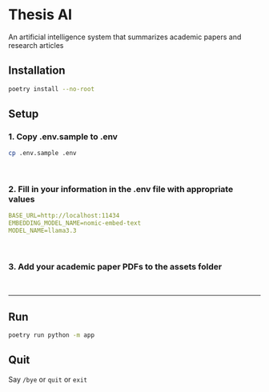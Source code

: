 # Thesis AI

An artificial intelligence system that summarizes academic papers and research articles

## Installation

```sh
poetry install --no-root
```

## Setup

### 1. Copy .env.sample to .env

```sh
cp .env.sample .env
```

<br />

### 2. Fill in your information in the .env file with appropriate values

```yaml
BASE_URL=http://localhost:11434
EMBEDDING_MODEL_NAME=nomic-embed-text
MODEL_NAME=llama3.3
```

<br />

### 3. Add your academic paper PDFs to the assets folder

<br />

---

## Run

```sh
poetry run python -m app
```

## Quit

Say `/bye` or `quit` or `exit`
